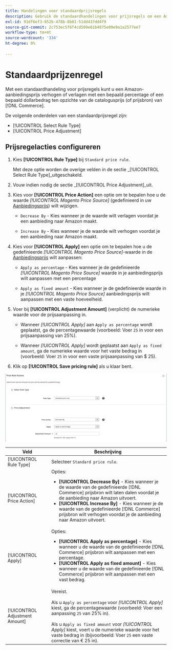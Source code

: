 ```yaml
---
title: Handelingen voor standaardprijsregels
description: Gebruik de standaardhandelingen voor prijsregels om een Amazon-aanbiedingsprijs te verhogen of te verlagen ten opzichte van de catalogusprijs (of de prijsbron) van de Handel.
exl-id: 91df6ef3-852b-478b-8b01-51dd437dd4f9
source-git-commit: 2c753ec5f6f4cd509e61b4875e09e9a1a2577ee7
workflow-type: tm+mt
source-wordcount: '334'
ht-degree: 0%

---
```


# Standaardprijzenregel

Met een standaardhandeling voor prijsregels kunt u een Amazon-aanbiedingsprijs verhogen of verlagen met een bepaald percentage of een bepaald dollarbedrag ten opzichte van de catalogusprijs (of prijsbron) van [!DNL Commerce].

De volgende onderdelen van een standaardprijsregel zijn:

- [!UICONTROL Select Rule Type]
- [!UICONTROL Price Adjustment]

## Prijsregelacties configureren

1. Kies **[!UICONTROL Rule Type]** bij `Standard price rule`.

   Met deze optie worden de overige velden in de sectie _[!UICONTROL Select Rule Type]_uitgeschakeld.

1. Vouw indien nodig de sectie _[!UICONTROL Price Adjustment]_uit.

1. Kies voor **[!UICONTROL Price Action]** een optie om te bepalen hoe u de waarde *[!UICONTROL Magento Price Source]* (gedefinieerd in uw [Aanbiedingsprijs](./listing-price.md)) wilt wijzigen.

   - `Decrease By` - Kies wanneer je de waarde wilt verlagen voordat je een aanbieding naar Amazon maakt.

   - `Increase By` - Kies wanneer je de waarde wilt verhogen voordat je een aanbieding naar Amazon maakt.

1. Kies voor **[!UICONTROL Apply]** een optie om te bepalen hoe u de gedefinieerde *[!UICONTROL Magento Price Source]*-waarde in de [Aanbiedingsprijs](./listing-price.md) wilt aanpassen:

   - `Apply as percentage` - Kies wanneer je de gedefinieerde  *[!UICONTROL Magento Price Source]* waarde in je  [ ](./listing-price.md) aanbiedingsprijs wilt aanpassen met een percentage

   - `Apply as fixed amount` - Kies wanneer je de gedefinieerde waarde in je  *[!UICONTROL Magento Price Source]* aanbiedingsprijs  [ ](./listing-price.md) wilt aanpassen met een vaste hoeveelheid.

1. Voer bij **[!UICONTROL Adjustment Amount]** (verplicht) de numerieke waarde voor de prijsaanpassing in.

   - Wanneer *[!UICONTROL Apply]* aan `Apply as percentage` wordt geplaatst, ga de percentagewaarde (voorbeeld: Voer `25` in voor een prijsaanpassing van 25%).

   - Wanneer *[!UICONTROL Apply]* wordt geplaatst aan `Apply as fixed amount`, ga de numerieke waarde voor het vaste bedrag in (voorbeeld: Voer `25` in voor een vaste prijsaanpassing van $ 25).

1. Klik op **[!UICONTROL Save pricing rule]** als u klaar bent.

![Standaardprijsregel](assets/ob-price-rule-action-standard-example.png)

| Veld | Beschrijving |
|---|---|
| [!UICONTROL Rule Type] | Selecteer `Standard price rule`. |
| [!UICONTROL Price Action] | Opties:<ul><li>**[!UICONTROL Decrease By]** - Kies wanneer je de waarde van de gedefinieerde  [!DNL Commerce] prijsbron wilt laten dalen voordat je de aanbieding naar Amazon uitvoert.</li><li>**[!UICONTROL Increase By]** - Kies wanneer je de waarde van de gedefinieerde  [!DNL Commerce] prijsbron wilt verhogen voordat je de aanbieding naar Amazon uitvoert.</li></ul> |
| [!UICONTROL Apply] | Opties:<ul><li>**[!UICONTROL Apply as percentage]** - Kies wanneer u de waarde van de gedefinieerde  [!DNL Commerce] prijsbron wilt aanpassen met een percentage.</li><li>**[!UICONTROL Apply as fixed amount]** - Kies wanneer u de waarde van de gedefinieerde  [!DNL Commerce] prijsbron wilt aanpassen met een vast bedrag.</li></ul> |
| [!UICONTROL Adjustment Amount] | Vereist.<br><br>Als u  `Apply as percentage` voor  *[!UICONTROL Apply]* kiest, ga de percentagewaarde (voorbeeld: Voer een aanpassing  `25` van 25% in).<br><br>Als u  `Apply as fixed amount` voor  *[!UICONTROL Apply]* kiest, voert u de numerieke waarde voor het vaste bedrag in (bijvoorbeeld: Voer  `25` een vaste correctie van € 25 in). |

